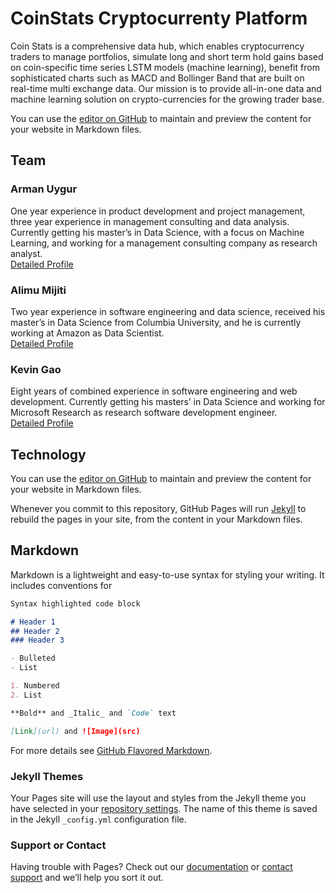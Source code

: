 # CoinStats Cryptocurrenty Platform

Coin Stats is a comprehensive data hub, which enables cryptocurrency traders to manage portfolios, simulate long and short term hold gains based on coin-specific time series LSTM models (machine learning), benefit from sophisticated charts such as MACD and Bollinger Band that are built on real-time multi exchange data. Our mission is to provide all-in-one data and machine learning solution on crypto-currencies for the growing trader base.


You can use the [editor on GitHub](https://github.com/kashkalik/coinstats/edit/master/index.md) to maintain and preview the content for your website in Markdown files.

## Team 

### Arman Uygur
One year experience in product development and project management, three year experience in management consulting and data analysis. Currently getting his master’s in Data Science, with a focus on Machine Learning, and working for a management consulting company as research analyst.   
[Detailed Profile](https://www.linkedin.com/in/armanuygur/) 

### Alimu Mijiti
Two year experience in software engineering and data science, received his master’s in Data Science from Columbia University, and he is currently working at Amazon as Data Scientist.    
[Detailed Profile](https://www.linkedin.com/in/alimu-mijiti-54934ba3/)

### Kevin Gao
Eight years of combined experience in software engineering and web development. Currently getting his masters’ in Data Science and working for Microsoft Research as research software development engineer.    
[Detailed Profile](https://www.linkedin.com/in/kevinleogao/)


## Technology 



You can use the [editor on GitHub](https://github.com/kashkalik/coinstats/edit/master/index.md) to maintain and preview the content for your website in Markdown files.

Whenever you commit to this repository, GitHub Pages will run [Jekyll](https://jekyllrb.com/) to rebuild the pages in your site, from the content in your Markdown files.

## Markdown

Markdown is a lightweight and easy-to-use syntax for styling your writing. It includes conventions for

```markdown
Syntax highlighted code block

# Header 1
## Header 2
### Header 3

- Bulleted
- List

1. Numbered
2. List

**Bold** and _Italic_ and `Code` text

[Link](url) and ![Image](src)
```

For more details see [GitHub Flavored Markdown](https://guides.github.com/features/mastering-markdown/).

### Jekyll Themes

Your Pages site will use the layout and styles from the Jekyll theme you have selected in your [repository settings](https://github.com/kashkalik/coinstats/settings). The name of this theme is saved in the Jekyll `_config.yml` configuration file.

### Support or Contact

Having trouble with Pages? Check out our [documentation](https://help.github.com/categories/github-pages-basics/) or [contact support](https://github.com/contact) and we’ll help you sort it out.
